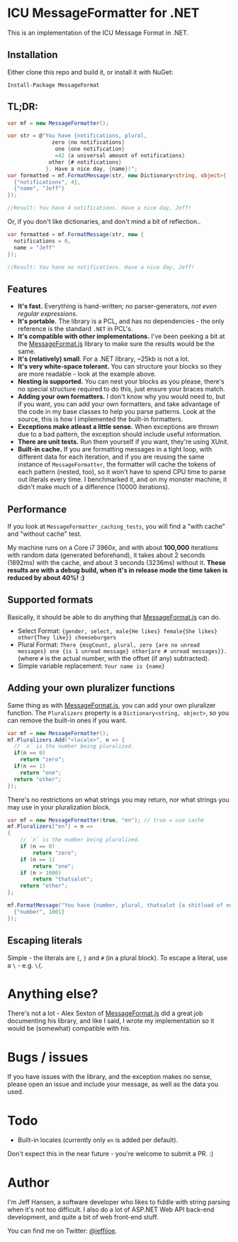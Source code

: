 # ICU MessageFormatter for .NET

This is an implementation of the ICU Message Format in .NET.

## Installation

Either clone this repo and build it, or install it with NuGet:

```
Install-Package MessageFormat
```

## TL;DR:

````csharp
var mf = new MessageFormatter();

var str = @"You have {notifications, plural,
              zero {no notifications}
               one {one notification}
               =42 {a universal amount of notifications}
             other {# notifications}
            }. Have a nice day, {name}!";
var formatted = mf.FormatMessage(str, new Dictionary<string, object>{
  {"notifications", 4},
  {"name", "Jeff"}
});

//Result: You have 4 notifications. Have a nice day, Jeff!

````

Or, if you don't like dictionaries, and don't mind a bit of reflection..

````csharp
var formatted = mf.FormatMessage(str, new {
  notifications = 0,
  name = "Jeff"
});

//Result: You have no notifications. Have a nice day, Jeff!
````

## Features

* **It's fast.** Everything is hand-written; no parser-generators, *not even regular expressions*.
* **It's portable.** The library is a PCL, and has no dependencies - the only reference is the standard `.NET` in PCL's.
* **It's compatible with other implementations.** I've been peeking a bit at the [MessageFormat.js][0] library to make sure
  the results would be the same.
* **It's (relatively) small**. For a .NET library, ~25kb is not a lot.
* **It's very white-space tolerant.** You can structure your blocks so they are more readable - look at the example above.
* **Nesting is supported.** You can nest your blocks as you please, there's no special structure required to do this, just ensure your braces match.
* **Adding your own formatters.** I don't know why you would need to, but if you want, you can add your own formatters, and
  take advantage of the code in my base classes to help you parse patterns. Look at the source, this is how I implemented the built-in formatters.
* **Exceptions make atleast a little sense.** When exceptions are thrown due to a bad pattern, the exception should include useful information.
* **There are unit tests.** Run them yourself if you want, they're using XUnit.
* **Built-in cache.** If you are formatting messages in a tight loop, with different data for each iteration, 
  and if you are reusing the same instance of `MessageFormatter`, the formatter will cache the tokens of each pattern (nested, too),
  so it won't have to spend CPU time to parse out literals every time. I benchmarked it, and on my monster machine, 
  it didn't make much of a difference (10000 iterations).

## Performance

If you look at `MessageFormatter_caching_tests`, you will find a "with cache" and "without cache" test.

My machine runs on a Core i7 3960x, and with about **100,000** iterations with random data (generated beforehand), it takes about 2 seconds (1892ms) with the cache,
and about 3 seconds (3236ms) without it. **These results are with a debug build, when it's in release mode the time taken is reduced by about 40%! :)**

## Supported formats

Basically, it should be able to do anything that [MessageFormat.js][0] can do.

* Select Format: `{gender, select, male{He likes} female{She likes} other{They like}} cheeseburgers`
* Plural Format: `There {msgCount, plural, zero {are no unread messages} one {is 1 unread message} other{are # unread messages}}.` (where `#` is the actual number, with the offset (if any) subtracted).
* Simple variable replacement: `Your name is {name}`
 
## Adding your own pluralizer functions

Same thing as with [MessageFormat.js][0], you can add your own pluralizer function.
The `Pluralizers` property is a `Dictionary<string, object>`, so you can remove the built-in
ones if you want.

````csharp
var mf = new MessageFormatter();
mf.Pluralizers.Add("<locale>", n => {
  // ´n´ is the number being pluralized.
  if(n == 0)
    return "zero";
  if(n == 1)
    return "one";
  return "other";
});
````

There's no restrictions on what strings you may return, nor what strings
you may use in your pluralization block.

````csharp
var mf = new MessageFormatter(true, "en"); // true = use cache
mf.Pluralizers["en"] = n =>
{
    // ´n´ is the number being pluralized.
    if (n == 0)
        return "zero";
    if (n == 1)
        return "one";
    if (n > 1000)
        return "thatsalot";
    return "other";
};

mf.FormatMessage("You have {number, plural, thatsalot {a shitload of notifications} other {# notifications}}", new Dictionary<string, object>{
  {"number", 1001}
});
````

## Escaping literals

Simple - the literals are `{`, `}` and `#` (in a plural block). 
To escape a literal, use a `\` - e.g. `\{`.
  
# Anything else?

There's not a lot - Alex Sexton of [MessageFormat.js][0] did a great 
job documenting his library, and like I said,
I wrote my implementation so it would 
be (somewhat) compatible with his.

# Bugs / issues

If you have issues with the library, and the exception makes no sense, please open an issue
and include your message, as well as the data you used.

# Todo

* Built-in locales (currently only `en` is added per default).

Don't expect this in the near future - you're welcome to submit a PR. :)

# Author

I'm Jeff Hansen, a software developer who likes to fiddle with string parsing when it's not too difficult.
I also do a lot of ASP.NET Web API back-end development, and quite a bit of web front-end stuff.

You can find me on Twitter: [@jeffijoe][1].

  [0]: https://github.com/SlexAxton/messageformat.js
  [1]: https://twitter.com/jeffijoe